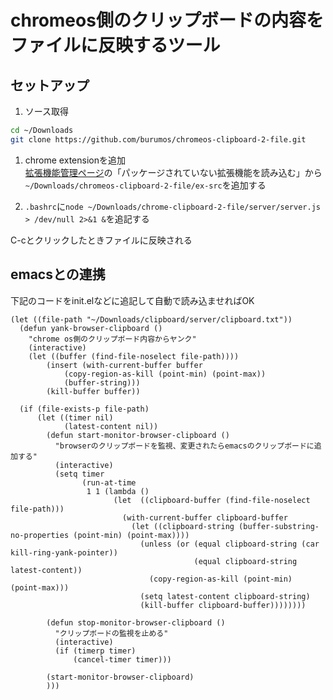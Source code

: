 # chromeos側のクリップボードの内容をファイルに反映するツール

## セットアップ
1. ソース取得
```bash
cd ~/Downloads
git clone https://github.com/burumos/chromeos-clipboard-2-file.git
```

1. chrome extensionを追加  
[拡張機能管理ページ](chrome://extensions)の「パッケージされていない拡張機能を読み込む」から`~/Downloads/chromeos-clipboard-2-file/ex-src`を追加する

1. `.bashrc`に`node ~/Downloads/chrome-clipboard-2-file/server/server.js > /dev/null 2>&1 &`を追記する


C-cとクリックしたときファイルに反映される

## emacsとの連携
下記のコードをinit.elなどに追記して自動で読み込ませればOK

```elisp
(let ((file-path "~/Downloads/clipboard/server/clipboard.txt"))
  (defun yank-browser-clipboard ()
    "chrome os側のクリップボード内容からヤンク"
    (interactive)
    (let ((buffer (find-file-noselect file-path))))
        (insert (with-current-buffer buffer
            (copy-region-as-kill (point-min) (point-max))
            (buffer-string)))
        (kill-buffer buffer))

  (if (file-exists-p file-path)
      (let ((timer nil)
            (latest-content nil))
        (defun start-monitor-browser-clipboard ()
          "browserのクリップボードを監視、変更されたらemacsのクリップボードに追加する"
          (interactive)
          (setq timer
                (run-at-time
                 1 1 (lambda ()
                       (let  ((clipboard-buffer (find-file-noselect file-path)))
                         (with-current-buffer clipboard-buffer
                           (let ((clipboard-string (buffer-substring-no-properties (point-min) (point-max))))
                             (unless (or (equal clipboard-string (car kill-ring-yank-pointer))
                                         (equal clipboard-string latest-content))
                               (copy-region-as-kill (point-min) (point-max)))
                             (setq latest-content clipboard-string)
                             (kill-buffer clipboard-buffer))))))))

        (defun stop-monitor-browser-clipboard ()
          "クリップボードの監視を止める"
          (interactive)
          (if (timerp timer)
              (cancel-timer timer)))

        (start-monitor-browser-clipboard)
        )))
```

